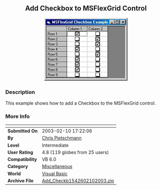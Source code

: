 ﻿<div align="center">

## Add Checkbox to MSFlexGrid Control

<img src="PIC20032102055372497.jpg">
</div>

### Description

This example shows how to add a Checkbox to the MSFlexGrid control.
 
### More Info
 


<span>             |<span>
---                |---
**Submitted On**   |2003-02-10 17:22:06
**By**             |[Chris Pietschmann](https://github.com/Planet-Source-Code/PSCIndex/blob/master/ByAuthor/chris-pietschmann.md)
**Level**          |Intermediate
**User Rating**    |4.8 (119 globes from 25 users)
**Compatibility**  |VB 6\.0
**Category**       |[Miscellaneous](https://github.com/Planet-Source-Code/PSCIndex/blob/master/ByCategory/miscellaneous__1-1.md)
**World**          |[Visual Basic](https://github.com/Planet-Source-Code/PSCIndex/blob/master/ByWorld/visual-basic.md)
**Archive File**   |[Add\_Checkb1542602102003\.zip](https://github.com/Planet-Source-Code/chris-pietschmann-add-checkbox-to-msflexgrid-control__1-43129/archive/master.zip)








